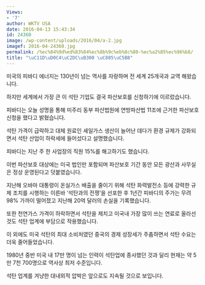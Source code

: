 ```yaml
---
Views:
- '7'
author: WKTV USA
date: 2016-04-13 15:43:34
id: 24360
image: /wp-content/uploads/2016/04/a-2.jpg
imagef: 2016-04-24360.jpg
permalink: /%ec%84%9d%ed%83%84%ec%8b%9c%eb%8c%80-%ec%a2%85%ec%96%b8/
title: "\uC11D\uD0C4\uC2DC\uB300 \uC885\uC5B8"
---
```


미국의 피바디 에너지는 130년이 넘는 역사를 자랑하며 전 세계 25개국과 교역 해왔습니다.

하지만 세계에서 가장 큰 이 석탄 기업도 결국 파산보호를 신청하기에 이르렀습니다.

피바디는 오늘 성명을 통해 미주리 동부 파산법원에 연방파산법 11조에 근거한 파산보호신청을 했다고 밝혔습니다.

석탄 가격이 급락하고 대체 원료인 셰일가스 생산이 늘어난 데다가 환경 규제가 강화되면서 석탄 산업이 하락세에 들어섰다고 설명했습니다.

피바디는 지난 주 한 사업장의 직원 15%를 해고하기도 했습니다.

이번 파산보호 대상에는 미국 법인만 포함되며 파산보호 기간 동안 모든 광산과 사무실은 정상 운영된다고 덧붙였습니다.

지난해 오바마 대통령이 온실가스 배출을 줄이기 위해 석탄 화력발전소 등에 강력한 규제 조치를 시행하는 이른바 ‘석탄과의 전쟁’을 선포한 후 1년간 피바디의 주가는 무려 98% 가까이 떨어졌고 지난해 20억 달러의 손실을 기록했습니다.

또한 천연가스 가격이 하락하면서 석탄을 제치고 미국내 가장 많이 쓰는 연료로 올라선 것도 석탄 업계에 부담으로 작용했습니다.

이 외에도 미국 석탄의 최대 소비처였던 중국의 경제 성장세가 주춤하면서 석탄 수요는 더욱 줄어들었습니다.

1980년 중반 미국 내 17만 명이 넘는 인력이 석탄업에 종사했던 것과 달리 현재는 약 5만 7천 700명으로 역사상 최저 수준입니다.

석탄 업계를 겨냥한 대내외적 압박은 앞으로도 지속될 것으로 보입니다.